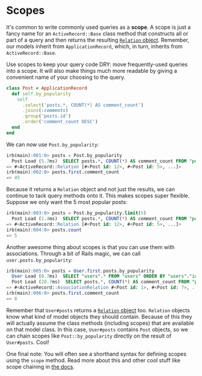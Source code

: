 # Scopes

It's common to write commonly used queries as a **scope**. A scope is
just a fancy name for an `ActiveRecord::Base` class method that
constructs all or part of a query and then returns the resulting
[`Relation` object][relation-reading].
Remember, our models inherit from `ApplicationRecord`, which, in turn, inherits from `ActiveRecord::Base`.

Use scopes to keep your query code DRY: move frequently-used queries
into a scope. It will also make things much more readable by giving a
convenient name of your choosing to the query.

```ruby
class Post < ApplicationRecord
  def self.by_popularity
    self
      .select('posts.*, COUNT(*) AS comment_count')
      .joins(:comments)
      .group('posts.id')
      .order('comment_count DESC')
  end
end
```

We can now use `Post.by_popularity`:

```sql
irb(main):001:0> posts = Post.by_popularity
  Post Load (5.7ms)  SELECT posts.*, COUNT(*) AS comment_count FROM "posts" INNER JOIN "comments" ON "comments"."post_id" = "posts"."id" GROUP BY posts.id ORDER BY comment_count DESC
=> #<ActiveRecord::Relation [#<Post id: 12>, #<Post id: 5>, ...]>
irb(main):002:0> posts.first.comment_count
=> 45
```

Because it returns a `Relation` object and not just the results, we can
continue to tack query methods onto it. This makes scopes super flexible.
Suppose we only want the 5 most popular posts:

```sql
irb(main):003:0> posts = Post.by_popularity.limit(5)
  Post Load (1.4ms)  SELECT posts.*, COUNT(*) AS comment_count FROM "posts" INNER JOIN "comments" ON "comments"."post_id" = "posts"."id" GROUP BY posts.id ORDER BY comment_count DESC LIMIT 5
=> #<ActiveRecord::Relation [#<Post id: 12>, #<Post id: 5>, ...]>
irb(main):004:0> posts.count
=> 5
```

Another awesome thing about scopes is that you can use them with
associations. Through a bit of Rails magic, we can call
`user.posts.by_popularity`:

```sql
irb(main):005:0> posts = User.first.posts.by_popularity
  User Load (0.7ms)  SELECT "users".* FROM "users" ORDER BY "users"."id" ASC LIMIT 1
  Post Load (28.7ms)  SELECT posts.*, COUNT(*) AS comment_count FROM "posts" INNER JOIN "comments" ON "comments"."post_id" = "posts"."id" WHERE "posts"."user_id" = $1 GROUP BY posts.id ORDER BY comment_count DESC  [["user_id", 1]]
=> #<ActiveRecord::AssociationRelation #<Post id: 1>, #<Post id: 7>, ...]>
irb(main):006:0> posts.first.comment_count
=> 8
```

Remember that `User#posts` returns a [`Relation`
object][relation-reading] too. `Relation` objects know what kind of
model objects they should contain. Because of this they will actually
assume the class methods (including scopes) that are available on that
model class. In this case, `User#posts` contains `Post` objects, so we
can chain scopes like `Post::by_popularity` directly on the result of
`User#posts`. Cool!

One final note: You will often see a shorthand syntax for defining
scopes using the `scope` method. Read more about this and other cool
stuff like scope chaining in [the docs][scope-docs].

[relation-reading]: relation.md
[scope-docs]: http://apidock.com/rails/ActiveRecord/NamedScope/ClassMethods/scope

